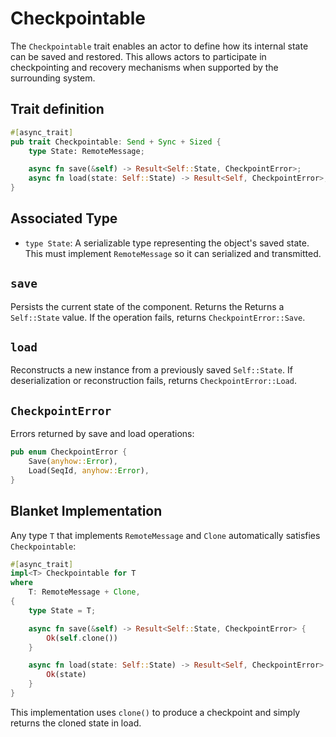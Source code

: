 # Checkpointable

The `Checkpointable` trait enables an actor to define how its internal state can be saved and restored. This allows actors to participate in checkpointing and recovery mechanisms when supported by the surrounding system.

## Trait definition
```rust
#[async_trait]
pub trait Checkpointable: Send + Sync + Sized {
    type State: RemoteMessage;

    async fn save(&self) -> Result<Self::State, CheckpointError>;
    async fn load(state: Self::State) -> Result<Self, CheckpointError>;
}
```

## Associated Type

- `type State`: A serializable type representing the object's saved state. This must implement `RemoteMessage` so it can serialized and transmitted.

## `save`

Persists the current state of the component. Returns the Returns a `Self::State` value. If the operation fails, returns `CheckpointError::Save`.

## `load`

Reconstructs a new instance from a previously saved `Self::State`. If deserialization or reconstruction fails, returns `CheckpointError::Load`.

## `CheckpointError`

Errors returned by save and load operations:
```rust
pub enum CheckpointError {
    Save(anyhow::Error),
    Load(SeqId, anyhow::Error),
}
```

## Blanket Implementation

Any type `T` that implements `RemoteMessage` and `Clone` automatically satisfies `Checkpointable`:
```rust
#[async_trait]
impl<T> Checkpointable for T
where
    T: RemoteMessage + Clone,
{
    type State = T;

    async fn save(&self) -> Result<Self::State, CheckpointError> {
        Ok(self.clone())
    }

    async fn load(state: Self::State) -> Result<Self, CheckpointError> {
        Ok(state)
    }
}
```
This implementation uses `clone()` to produce a checkpoint and simply returns the cloned state in load.
